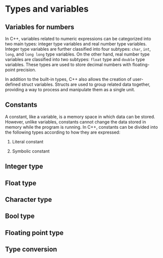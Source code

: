 # Types and variables

## Variables for numbers

In C++, variables related to numeric expressions can be categorized into two main types: integer type variables and real number type variables. Integer type variables are further classified into four subtypes: `char`, `int`, `long`, and `long long` type variables. On the other hand, real number type variables are classified into two subtypes: `float` type and `double` type variables. These types are used to store decimal numbers with floating-point precision.

In addition to the built-in types, C++ also allows the creation of user-defined struct variables. Structs are used to group related data together, providing a way to process and manipulate them as a single unit.

## Constants

A constant, like a variable, is a memory space in which data can be stored. However, unlike variables, constants cannot change the data stored in memory while the program is running. In C++, constants can be divided into the following types according to how they are expressed:
1. Literal constant

2. Symbolic constant

## Integer type
## Float type
## Character type
## Bool type
## Floating point type
## Type conversion
